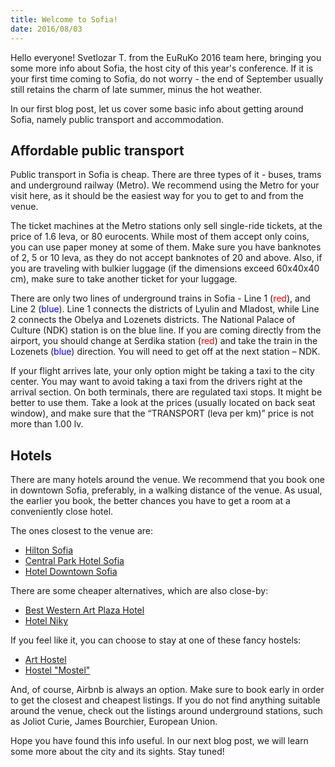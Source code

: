 ```yaml
---
title: Welcome to Sofia!
date: 2016/08/03
---
```


Hello everyone! Svetlozar T. from the EuRuKo 2016 team here, bringing you some
more info about Sofia, the host city of this year's conference. If it is your
first time coming to Sofia, do not worry - the end of September usually still
retains the charm of late summer, minus the hot weather.

In our first blog post, let us cover some basic info about getting around Sofia,
namely public transport and accommodation.

## Affordable public transport

Public transport in Sofia is cheap. There are three types of it - buses, trams
and underground railway (Metro). We recommend using the Metro for your visit
here, as it should be the easiest way for you to get to and from the venue.

The ticket machines at the Metro stations only sell single-ride tickets, at the
price of 1.6 leva, or 80 eurocents. While most of them accept only coins, you
can use paper money at some of them. Make sure you have banknotes of 2, 5 or 10
leva, as they do not accept banknotes of 20 and above. Also, if you are
traveling with bulkier luggage (if the dimensions exceed 60х40х40 cm), make
sure to take another ticket for your luggage.

There are only two lines of underground trains in Sofia - Line 1 (<span
style="color: red">red</span>), and Line 2 (<span style="color:
blue">blue</span>). Line 1 connects the districts of Lyulin and Mladost, while
Line 2 connects the Obelya and Lozenets districts. The National Palace of
Culture (NDK) station is on the blue line.  If you are coming directly from the
airport, you should change at Serdika station (<span style="color:
red">red</span>) and take the train in the <span>Lozenets</span> (<span
style="color: blue">blue</span>)  direction. You will need to get off at the
next station – NDK.

If your flight arrives late, your only option might be taking a taxi to the
city center. You may want to avoid taking a taxi from the drivers right at the
arrival section.  On both terminals, there are regulated taxi stops. It might be better to use
them. Take a look at the prices (usually located on back seat window), and make
sure that the “TRANSPORT (leva per km)” price is not more than 1.00 lv.

## Hotels

There are many hotels around the venue. We recommend that you book one in downtown
Sofia, preferably, in a walking distance of the venue. As usual, the earlier you
book, the better chances you have to get a room at a conveniently close hotel.

The ones closest to the venue are:

- [Hilton Sofia](http://www3.hilton.com/en/hotels/bulgaria/hilton-sofia-SOFHIHI/index.html)
- [Central Park Hotel Sofia](http://centralparkhotel.bg)
- [Hotel Downtown Sofia](http://hotel-downtown.net)

There are some cheaper alternatives, which are also close-by:

- [Best Western Art Plaza Hotel](http://artplazahotel.bg)
- [Hotel Niky](http://hotel-niky.com)


If you feel like it, you can choose to stay at one of these fancy hostels:

- [Art Hostel](http://www.art-hostel.com)
- [Hostel "Mostel"](http://www.hostelmostel.com)

And, of course, Airbnb is always an option. Make sure to book early in order to
get the closest and cheapest listings. If you do not find anything suitable
around the venue, check out the listings around underground stations, such as
Joliot Curie, James Bourchier, European Union.

Hope you have found this info useful. In our next blog post, we will learn some
more about the city and its sights. Stay tuned!
